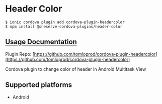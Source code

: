 # Header Color

```text
$ ionic cordova plugin add cordova-plugin-headercolor
$ npm install @oneserve-cordova-plugins/header-color
```

## [Usage Documentation](https://oneserve.gitbook.io/oneserve-cordova-plugins/plugins/header-color/)

Plugin Repo: [https://github.com/tomloprod/cordova-plugin-headercolor](https://github.com/tomloprod/cordova-plugin-headercolor)

Cordova plugin to change color of header in Android Multitask View

## Supported platforms

* Android

